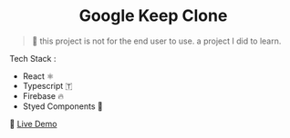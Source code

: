 
<h1 align="center">
  Google Keep Clone
</h1>

> 🚨 this project is not for the end user to use. a project I did to learn.

Tech Stack :
- React ⚛️ 
- Typescript 🇹 
- Firebase 🔥 
- Styed Components 💅 

🚀 [Live Demo](https://www.google.com)

